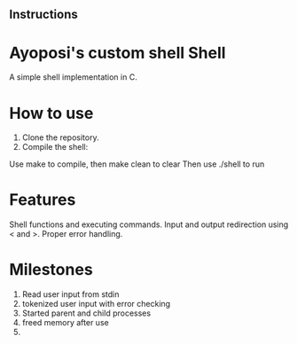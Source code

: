 ## Instructions


# Ayoposi's custom shell Shell

A simple shell implementation in C.

# How to use

1. Clone the repository.
2. Compile the shell:

Use make to compile, then make clean to clear
Then use ./shell to run

# Features
Shell functions and executing commands.
Input and output redirection using < and >.
Proper error handling.

# Milestones
1. Read user input from stdin
2. tokenized user input with error checking
3. Started parent and child processes
4. freed memory after use
5. 



